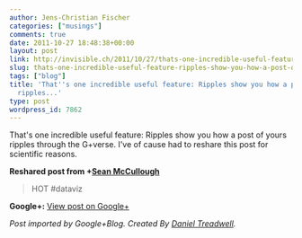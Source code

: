 ```yaml
---
author: Jens-Christian Fischer
categories: ["musings"]
comments: true
date: 2011-10-27 18:48:38+00:00
layout: post
link: http://invisible.ch/2011/10/27/thats-one-incredible-useful-feature-ripples-show-you-how-a-post-of-yours-ripples/
slug: thats-one-incredible-useful-feature-ripples-show-you-how-a-post-of-yours-ripples
tags: ["blog"]
title: 'That''s one incredible useful feature: Ripples show you how a post of yours
  ripples...'
type: post
wordpress_id: 7862
---
```


That's one incredible useful feature: Ripples show you how a post of yours ripples through the G+verse. I've of cause had to reshare this post for scientific reasons.  
  
**Reshared post from +[Sean McCullough](https://plus.google.com/103419049256232792514)**  


<blockquote>HOT #dataviz</blockquote>

**Google+:** [View post on Google+](https://plus.google.com/109789939743085010576/posts/W8wwfHkTx7h)

  
  
_Post imported by Google+Blog.  Created By [Daniel Treadwell](http://minimali.se/)._
